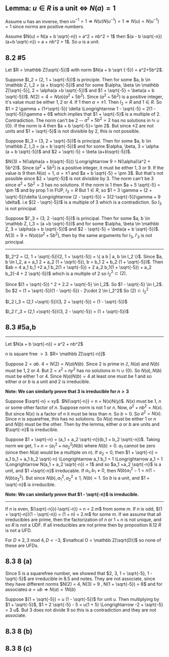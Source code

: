 ## Lemma: $u \in R$ is a unit $\Longleftrightarrow$ $N(a) = 1$

Assume $u$ has an inverse, then $u u ^{-1} = 1 \Longrightarrow N(u)N(u ^{-1}) = 1
\Longrightarrow N(u) = N(u ^{-1}) = 1$ since norms are positive numbers.

Assume $N(u) = N(a + b \sqrt{-n}) = a^2 + nb^2 = 1$ then $(a - b \sqrt{-n})(a+b \sqrt{-n}) = a + nb^2 = 1$. So $u$ is a unit.

## 8.2 #5

Let $R = \mathbb Z[\sqrt{-5}]$ with norm $N(a + b \sqrt {-5}) = a^2+5b^2$.

Suppose $I_2 = (2, 1 + \sqrt{-5})$ is principle. Then for some $a, b \in \mathbb
Z, I_2 = (a + b\sqrt{-5})$ and for some $\alpha, \beta \in \mathbb Z[\sqrt{-5}],
2 = \alpha(a +b \sqrt{-5})$ and $1 + \sqrt{-5} = \beta(a + b \sqrt{-5})$.
$N(2) = 4 = N(\alpha)(a^2 + 5b^2)$. Since $(a^2 + 5b^2)$ is a positive integer,
it's value must be either $1, 2$ or $4$. If $1$ then $\alpha = \pm 1$. Then $I_2
= R$ and $1 \in R$. So $1 = 2 \gamma + (1+\sqrt{-5}) \delta \Longrightarrow 1 -
\sqrt{-5} = 2(1 - \sqrt{-5})\gamma + 6$ which implies that $1 + \sqrt{-5}$ is a
multiple of 2. Contradiction.  The norm can't be $2$ -- $a^2 + 5b^2 = 2$ has no
solutions in $\mathbb N \cup \{0\}$.  If the norm is $4$ then $a + b \sqrt{-5}=
\pm 2$. But since $\pm 2$ are not units and $1 + \sqrt{-5}$ is not divisible by
$2$, this is not possible.

Suppose $I_3 = (3, 2 + \sqrt{-5})$ is principal. Then for some $a, b \in \mathbb
Z, I_3 = (a + b \sqrt{-5})$ and for some $\alpha, \beta, 3 = \alpha (a + b
\sqrt{-5})$ and $2 + \sqrt{-5} = \beta (a+b\sqrt{-5})$.  

$N(3) = N(\alpha(a + b\sqrt{-5})) \Longrightarrow 9 = N(\alpha)(a^2 + 5b^2)$.
Since $(a^2 + 5b^2)$ is a positive integer, it must be either $1, 3 \text{ or }
9$. If the value is $9$ then $N(\alpha) = 1$, $\alpha = \pm 1$ and $a + b
\sqrt{-5} = \pm 3$. But that's not possible since $2 + \sqrt{-5}$ is not
divisible by $3$. The norm can't be $3$ since $a^2 + 5b^2 = 3$ has no solutions.
If the norm is $1$ then $a + 5 \sqrt{-5} = \pm 1$ and by prop 1 in FUP, $I_3 =
R$ But $1 \in R$, so $1 = 3 \gamma + (2 + \sqrt{-5})\delta \Longrightarrow (2 -
\sqrt{-5}) = 3(2-\sqrt{-5})\gamma + 9 \delta$. i.e $(2 - \sqrt{-5})$ is a
multiple of $3$ which is a contradiction. So $I_3$ is not principal.

Suppose $I'_3 = (3, 2 -\sqrt{-5})$ is principal. Then for some $a, b \in \mathbb
Z, I_3 = (a +b \sqrt{-5})$ and for some $\alpha, \beta \in \mathbb Z, 3 =
\alpha(a + b \sqrt{-5})$ and $2 - \sqrt{-5} = \beta(a + b \sqrt{-5})$.
$N(3) = 9 = N(\alpha)(a^2 + 5b^2)$, then by the same arguments for $I_3$, $I'_3$
is not principal.

---

$I_2^2 = (2, 1 + \sqrt{-5})(2, 1 + \sqrt{-5}) = \{ a b | a, b \in I_2 \}$. Since
$a, b \in I_2, a = a_1 2 + a_2 (1 + \sqrt{-5}), b = b_1 2 + b_2 (1 +
\sqrt{-5})$. Then $ab = 4 a_1 b_1 +2 a_1 b_2(1 + \sqrt{-5}) + 2 a_2 b_1(1 +
\sqrt{-5}) + a_2 b_2(-4 + 2 \sqrt{-5})$ which is a multiple of $2$ so $I_2^2
\subset (2)$.

Since $(1 + \sqrt{-5}) ^ 2 + 2.2 = \sqrt{-5} \in I_2$. So $1 - \sqrt{-5} \in
I_2$. So $2 = (1 + \sqrt{-5})(1 - \sqrt{-5}) - 2\cdot 2 \in I_2^2$ So $(2)
\subset I_2^2$

$I_2 I_3 = (2,1 +\sqrt{-5})(3, 2 + \sqrt{-5}) = (1 - \sqrt{-5})$

$I_2 I'_3 = (2,1 +\sqrt{-5})(3, 2 - \sqrt{-5}) = (1 + \sqrt{-5})$

## 8.3 #5a,b

---

Let $N(a + b \sqrt{-n}) = a^2 + nb^2$

$n$ is square free $> 3$. $R= \mathbb Z[\sqrt{-n}]$

Suppose $2 = ab$. $4 = N(2) = N(a)N(b)$. Since $2$ is prime in $\mathbb Z$,
$N(a)$ and $N(b)$ must be $1, 2$ or $4$. But $2 = x^2 + ny^2$ has no solutions
in $\mathbb N\cup \{0\}$. So $N(a), N(b)$ must be either $1$ or $4$. Since
$N(a)N(b) = 4$ at least one must be $1$ and so either $a$ or $b$ is a unit and
$2$ is irreducible.

**Note: We can similarly prove that $3$ is irreducible for $n > 3$**

Suppose $\sqrt{-n} = xy$. $N{\sqrt{-n}} = n = N(x)N(y)$. $N(x)$ must be $1$, $n$
or some other factor of $n$. Suppose norm is not $1$ or $n$. Now, $a^2 + n b^2 =
N(x)$. But since $N(x)$ is a factor of n it must be less than $n$. So $b = 0$.
So $a^2 = N(x)$. Since $n$ is squarefree, this has no solutions. So $N(a)$ must
be either $1$ or $n$ and $N(b)$ must be the other. Then by the lemma, either $a$
or $b$ are units and $\sqrt{-n}$ is irreducible.

Suppose $1 + \sqrt{-n} = (a_1 + a_2 \sqrt{-n})(b_1 + b_2 \sqrt{-n})$. Taking
norm we get, $1 + n = (a_1^2 + n a_2^2 )N(b)$ where $N(b) > 0$. $a_1$ cannot be
zero (since then $N(a)$ would be a multiple on $n$). If $a_2 =0,$ then $1 +
\sqrt{-n} = a_1 b_1 + a_1 b_2 \sqrt{-n} \Longrightarrow a_1 b_1 = 1
\Longrightarrow a_1 = 1 \Longrightarrow N(a_1 + a_2 \sqrt{-n}) = 1$ and so $a_1
+a_2 \sqrt{-n}$ is a unit, and $1 +\sqrt{-n}$ irreducable. If $a_1, b_1 \ne 0$,
then $N(b)a_1^2  - 1 =  n(1 - N(b)a_2^2)$. But since $N(b), a_1^2, a_2^2 \ge 1$,
$N(b) = 1$. So $b$ is a unit, and $1 + \sqrt{-n}$ is irreducible.

**Note: We can similarly prove that $1 - \sqrt{-n}$ is irreducible.**

---

If $n$ is even, $(\sqrt{-n})(-\sqrt{-n}) = n = 2.m$ from some $m$.  If $n$ is
odd, $(1 + \sqrt{-n})(1 - \sqrt{-n}) = (1 + n) = 2.m$ for some $m$. If we assume
that all irreducibles are prime, then the factorization of $n$ or $1 +  n$ is
not unique, and so $R$ is not a UDF. If all irreducibles are not prime then by
proposition 8.12 $R$ is not a UFD.

For $D \equiv 2, 3 \text{ mod } 4, D < -3$, $\mathcal O = \mathbb Z[\sqrt{D}]$
so none of these are UFDs.

## 8.3 8 (a)

Since $5$ is a squarefree number, we showed that $2, 3, 1 + \sqrt{-5}, 1 - \sqrt{-5}$
are irreducible in 8.5 and notes. They are not associate, since they have different norms $N(2) = 4, N(3) =
9 , N(1 + \sqrt{-5}) = 6$ and for associates $a = ub \Longrightarrow N(a) = 1
N(b)$

Suppose $(1 + \sqrt{-5}) = u (1 - \sqrt{-5})$ for unit $u$. Then multiplying by
$1 + \sqrt{-5}$, $1 + 2 \sqrt{-5} - 5 = u(1 + 5) \Longrightarrow -2 + \sqrt{-5}
= 3 u$. But $3$ does not divide $9$ so this is a contradiction and they are not
associate.

## 8.3 8 (b)
## 8.3 8 (c)
